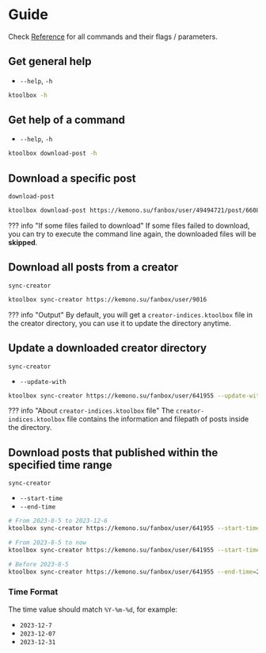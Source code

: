 # Guide

Check [Reference](reference.md) for all commands and their flags / parameters.

## Get general help

- `--help`, `-h`

```bash
ktoolbox -h
```
  
## Get help of a command

- `--help`, `-h`

```bash
ktoolbox download-post -h
```

## Download a specific post

`download-post`

```bash
ktoolbox download-post https://kemono.su/fanbox/user/49494721/post/6608808
```
??? info "If some files failed to download"
    If some files failed to download, you can try to execute the command line again, 
    the downloaded files will be **skipped**.
  
## Download all posts from a creator

`sync-creator`

```bash
ktoolbox sync-creator https://kemono.su/fanbox/user/9016
```
??? info "Output"
    By default, you will get a `creator-indices.ktoolbox` file in the creator directory, 
    you can use it to update the directory anytime.
  

## Update a downloaded creator directory

`sync-creator`

- `--update-with`

```bash
ktoolbox sync-creator https://kemono.su/fanbox/user/641955 --update-with=./xxx/creator-indices.ktoolbox
```
??? info "About `creator-indices.ktoolbox` file"
    The `creator-indices.ktoolbox` file contains the information and filepath of posts inside the directory.

## Download posts that published within the specified time range

`sync-creator`

- `--start-time`
- `--end-time`

```bash
# From 2023-8-5 to 2023-12-6
ktoolbox sync-creator https://kemono.su/fanbox/user/641955 --start-time=2023-8-5 --end-time=2023-12-6

# From 2023-8-5 to now
ktoolbox sync-creator https://kemono.su/fanbox/user/641955 --start-time=2023-8-5

# Before 2023-8-5
ktoolbox sync-creator https://kemono.su/fanbox/user/641955 --end-time=2023-8-5
```

### Time Format

The time value should match `%Y-%m-%d`, for example:
- `2023-12-7`
- `2023-12-07`
- `2023-12-31`
